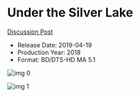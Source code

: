 # Under the Silver Lake

[Discussion Post](https://www.avsforum.com/threads/bass-eq-for-filtered-movies.2995212/post-57298568)

* Release Date: 2019-04-19
* Production Year: 2018
* Format: BD/DTS-HD MA 5.1

![img 0](https://i.imgur.com/s3sJVte.jpg)

![img 1](https://i.imgur.com/aakHPye.jpg)

